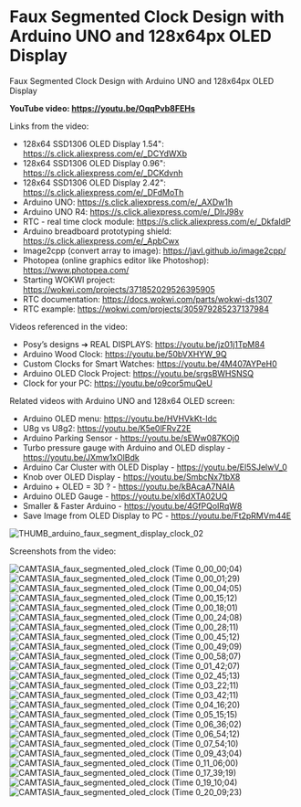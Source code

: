 # Faux Segmented Clock Design with Arduino UNO and 128x64px OLED Display
Faux Segmented Clock Design with Arduino UNO and 128x64px OLED Display


**YouTube video: https://youtu.be/OqqPvb8FEHs**




Links from the video:
- 128x64 SSD1306 OLED Display 1.54": https://s.click.aliexpress.com/e/_DCYdWXb
- 128x64 SSD1306 OLED Display 0.96": https://s.click.aliexpress.com/e/_DCKdvnh
- 128x64 SSD1306 OLED Display 2.42": https://s.click.aliexpress.com/e/_DFdMoTh
- Arduino UNO: https://s.click.aliexpress.com/e/_AXDw1h
- Arduino UNO R4: https://s.click.aliexpress.com/e/_DlrJ98v
- RTC - real time clock module: https://s.click.aliexpress.com/e/_DkfaIdP
- Arduino breadboard prototyping shield: https://s.click.aliexpress.com/e/_ApbCwx
- Image2cpp (convert array to image): https://javl.github.io/image2cpp/
- Photopea (online graphics editor like Photoshop): https://www.photopea.com/
- Starting WOKWI project: https://wokwi.com/projects/371852029526395905
- RTC documentation: https://docs.wokwi.com/parts/wokwi-ds1307
- RTC example: https://wokwi.com/projects/305979285237137984

Videos referenced in the video:
- Posy’s designs ➔ REAL DISPLAYS: https://youtu.be/jz01j1TpM84
- Arduino Wood Clock: https://youtu.be/50bVXHYW_9Q
- Custom Clocks for Smart Watches: https://youtu.be/4M407AYPeH0
- Arduino OLED Clock Project: https://youtu.be/srgsBWHSNSQ
- Clock for your PC: https://youtu.be/o9cor5muQeU

Related videos with Arduino UNO and 128x64 OLED screen:
- Arduino OLED menu: https://youtu.be/HVHVkKt-ldc
- U8g vs U8g2: https://youtu.be/K5e0lFRvZ2E
- Arduino Parking Sensor - https://youtu.be/sEWw087KOj0
- Turbo pressure gauge with Arduino and OLED display - https://youtu.be/JXmw1xOlBdk
- Arduino Car Cluster with OLED Display - https://youtu.be/El5SJelwV_0
- Knob over OLED Display - https://youtu.be/SmbcNx7tbX8
- Arduino + OLED = 3D ? - https://youtu.be/kBAcaA7NAlA
- Arduino OLED Gauge - https://youtu.be/xI6dXTA02UQ
- Smaller & Faster Arduino - https://youtu.be/4GfPQoIRqW8
- Save Image from OLED Display to PC - https://youtu.be/Ft2pRMVm44E


![THUMB_arduino_faux_segment_display_clock_02](https://github.com/upiir/arduino_faux_segmented_clock/assets/117754156/ddfbd738-a60f-4f70-a613-52ec0606200e)



Screenshots from the video:

![CAMTASIA_faux_segmented_oled_clock (Time 0_00_00;04)](https://github.com/upiir/arduino_faux_segmented_clock/assets/117754156/799a309f-bccf-4c9e-b9e8-c9171278fbda)
![CAMTASIA_faux_segmented_oled_clock (Time 0_00_01;29)](https://github.com/upiir/arduino_faux_segmented_clock/assets/117754156/10763e0a-1784-4aaf-b142-b03ce66ce513)
![CAMTASIA_faux_segmented_oled_clock (Time 0_00_04;05)](https://github.com/upiir/arduino_faux_segmented_clock/assets/117754156/55d9ca9f-6e46-47cb-a1ef-1e31aba87492)
![CAMTASIA_faux_segmented_oled_clock (Time 0_00_15;12)](https://github.com/upiir/arduino_faux_segmented_clock/assets/117754156/fe3a3207-79ec-41fb-ae19-47aa23ba0033)
![CAMTASIA_faux_segmented_oled_clock (Time 0_00_18;01)](https://github.com/upiir/arduino_faux_segmented_clock/assets/117754156/a60d260f-31bd-495d-86d5-a99a82598dfd)
![CAMTASIA_faux_segmented_oled_clock (Time 0_00_24;08)](https://github.com/upiir/arduino_faux_segmented_clock/assets/117754156/6c5a05c4-3b94-4e34-a92b-5cc123cf6059)
![CAMTASIA_faux_segmented_oled_clock (Time 0_00_28;11)](https://github.com/upiir/arduino_faux_segmented_clock/assets/117754156/44738581-71f9-469b-b80b-9dd99147d923)
![CAMTASIA_faux_segmented_oled_clock (Time 0_00_45;12)](https://github.com/upiir/arduino_faux_segmented_clock/assets/117754156/8fb6750f-54d1-4e82-8bbf-e84eba9a6d66)
![CAMTASIA_faux_segmented_oled_clock (Time 0_00_49;09)](https://github.com/upiir/arduino_faux_segmented_clock/assets/117754156/b69a6d47-1928-4a8f-9777-27bd2707e96c)
![CAMTASIA_faux_segmented_oled_clock (Time 0_00_58;07)](https://github.com/upiir/arduino_faux_segmented_clock/assets/117754156/513f2e07-ed93-4cee-8c8d-7b912c559643)
![CAMTASIA_faux_segmented_oled_clock (Time 0_01_42;07)](https://github.com/upiir/arduino_faux_segmented_clock/assets/117754156/e4ff1b8e-cf5d-47ef-b02d-6af5d49e5e42)
![CAMTASIA_faux_segmented_oled_clock (Time 0_02_45;13)](https://github.com/upiir/arduino_faux_segmented_clock/assets/117754156/6caae90d-14c5-4a70-84cd-f08e2b9ceedc)
![CAMTASIA_faux_segmented_oled_clock (Time 0_03_22;11)](https://github.com/upiir/arduino_faux_segmented_clock/assets/117754156/46c12794-bdec-48ae-b6d2-79a206c6ab4e)
![CAMTASIA_faux_segmented_oled_clock (Time 0_03_42;11)](https://github.com/upiir/arduino_faux_segmented_clock/assets/117754156/2f0b535e-9118-42e1-9ee5-e7fac8451318)
![CAMTASIA_faux_segmented_oled_clock (Time 0_04_16;20)](https://github.com/upiir/arduino_faux_segmented_clock/assets/117754156/2566a42e-a3aa-43d6-9056-dd588cae1044)
![CAMTASIA_faux_segmented_oled_clock (Time 0_05_15;15)](https://github.com/upiir/arduino_faux_segmented_clock/assets/117754156/b3c7a768-674d-4a14-8623-03610a540f9e)
![CAMTASIA_faux_segmented_oled_clock (Time 0_06_36;02)](https://github.com/upiir/arduino_faux_segmented_clock/assets/117754156/751151a6-dc87-4800-b5e3-1800ae58c9a6)
![CAMTASIA_faux_segmented_oled_clock (Time 0_06_54;12)](https://github.com/upiir/arduino_faux_segmented_clock/assets/117754156/bed4da10-d133-4840-944f-2ed2b7eae372)
![CAMTASIA_faux_segmented_oled_clock (Time 0_07_54;10)](https://github.com/upiir/arduino_faux_segmented_clock/assets/117754156/6cdec602-1781-4d6f-8024-1e0b9ca9560e)
![CAMTASIA_faux_segmented_oled_clock (Time 0_09_43;04)](https://github.com/upiir/arduino_faux_segmented_clock/assets/117754156/d4bc7f19-ec6f-4326-8381-0b5a8f696420)
![CAMTASIA_faux_segmented_oled_clock (Time 0_11_06;00)](https://github.com/upiir/arduino_faux_segmented_clock/assets/117754156/282670f4-f143-45b0-9896-6400ae58b7fc)
![CAMTASIA_faux_segmented_oled_clock (Time 0_17_39;19)](https://github.com/upiir/arduino_faux_segmented_clock/assets/117754156/46bb9f9a-c467-472e-a629-d1c7633bca95)
![CAMTASIA_faux_segmented_oled_clock (Time 0_19_10;04)](https://github.com/upiir/arduino_faux_segmented_clock/assets/117754156/43c1aad4-f33c-4f04-aeaa-b7b20e6cbd7b)
![CAMTASIA_faux_segmented_oled_clock (Time 0_20_09;23)](https://github.com/upiir/arduino_faux_segmented_clock/assets/117754156/23bd7a46-9f34-4a84-ab72-f6a8775de592)
